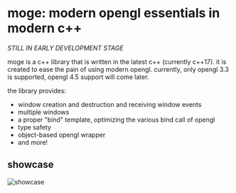 moge: modern opengl essentials in modern c++
===========================================================================

*STILL IN EARLY DEVELOPMENT STAGE*

moge is a c++ library that is written in the latest c++ (currently c++17).
it is created to ease the pain of using modern opengl. currently, only
opengl 3.3 is supported, opengl 4.5 support will come later.

the library provides:

* window creation and destruction and receiving window events
* multiple windows
* a proper "bind" template, optimizing the various bind call of opengl
* type safety
* object-based opengl wrapper
* and more!


showcase
---------------------------------------------------------------------------
![showcase](http://git.oschina.net/cjxgm/moge/raw/master/showcase/showcase.png)

